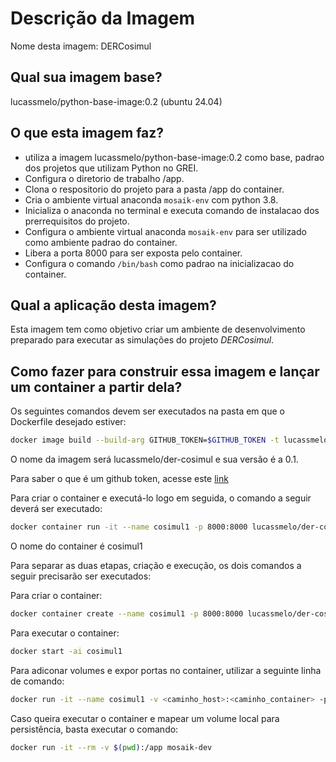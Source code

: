 # Descrição da Imagem

Nome desta imagem: DERCosimul


## Qual sua imagem base?

lucassmelo/python-base-image:0.2 (ubuntu 24.04)

## O que esta imagem faz?

- utiliza a imagem lucassmelo/python-base-image:0.2 como base, padrao dos projetos que utilizam Python no GREI.
- Configura o diretorio de trabalho /app.
- Clona o respositorio do projeto para a pasta /app do container.
- Cria o ambiente virtual anaconda `mosaik-env` com python 3.8.
- Inicializa o anaconda no terminal e executa comando de instalacao dos prerrequisitos do projeto.
- Configura o ambiente virtual anaconda `mosaik-env` para ser utilizado como ambiente padrao do container.
- Libera a porta 8000 para ser exposta pelo container.
- Configura o comando `/bin/bash` como padrao na inicializacao do container.

## Qual a aplicação desta imagem?

Esta imagem tem como objetivo criar um ambiente de desenvolvimento preparado para executar as simulações do projeto *DERCosimul*.


## Como fazer para construir essa imagem e lançar um container a partir dela?

Os seguintes comandos devem ser executados na pasta em que o Dockerfile desejado estiver:

```sh
docker image build --build-arg GITHUB_TOKEN=$GITHUB_TOKEN -t lucassmelo/der-cosimul:0.1 .
```
O nome da imagem será lucassmelo/der-cosimul e sua versão é a 0.1.

Para saber o que é um github token, acesse este [link]()

Para criar o container e executá-lo logo em seguida, o comando a seguir deverá ser executado:

```sh
docker container run -it --name cosimul1 -p 8000:8000 lucassmelo/der-cosimul:0.1 
```

O nome do container é cosimul1

Para separar as duas etapas, criação e execução, os dois comandos a seguir precisarão ser executados:

Para criar o container:
```sh
docker container create --name cosimul1 -p 8000:8000 lucassmelo/der-cosimul:0.1
```

Para executar o container:
```sh
docker start -ai cosimul1
```

Para adiconar volumes e expor portas no container, utilizar a seguinte linha de comando:

```sh
docker run -it --name cosimul1 -v <caminho_host>:<caminho_container> -p <porta_host>:<porta_container> DERCosimul:0.1
```

Caso queira executar o container e mapear um volume local para persistência, basta executar o comando:

```sh
docker run -it --rm -v $(pwd):/app mosaik-dev
```

